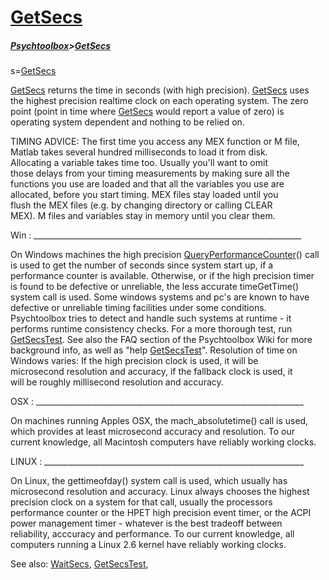 # [GetSecs](GetSecs)
##### [Psychtoolbox](Psychtoolbox)>[GetSecs](GetSecs)

  

  s=[GetSecs](GetSecs)  
    
  [GetSecs](GetSecs) returns the time in seconds (with high precision). [GetSecs](GetSecs) uses  
  the highest precision realtime clock on each operating system. The zero  
  point (point in time where [GetSecs](GetSecs) would report a value of zero) is  
  operating system dependent and nothing to be relied on.  
   
    
  TIMING ADVICE: The first time you access any MEX function or M file,  
  Matlab takes several hundred milliseconds to load it from disk.  
  Allocating a variable takes time too. Usually you'll want to omit  
  those delays from your timing measurements by making sure all the  
  functions you use are loaded and that all the variables you use are  
  allocated, before you start timing. MEX files stay loaded until you  
  flush the MEX files (e.g. by changing directory or calling CLEAR  
  MEX). M files and variables stay in memory until you clear them.  
    
  Win : \_\_\_\_\_\_\_\_\_\_\_\_\_\_\_\_\_\_\_\_\_\_\_\_\_\_\_\_\_\_\_\_\_\_\_\_\_\_\_\_\_\_\_\_\_\_\_\_\_\_\_\_\_\_\_\_\_\_\_\_\_\_\_\_\_\_\_  
   
  On Windows machines the high precision [QueryPerformanceCounter](QueryPerformanceCounter)() call   
  is used to get the number of seconds since system start up, if a   
  performance counter is available. Otherwise, or if the high precision timer  
  is found to be defective or unreliable, the less accurate timeGetTime()  
  system call is used. Some windows systems and pc's are known to have  
  defective or unreliable timing facilities under some conditions.  
  Psychtoolbox tries to detect and handle such systems at runtime - it  
  performs runtime consistency checks. For a more thorough test, run  
  [GetSecsTest](GetSecsTest). See also the FAQ section of the Psychtoolbox Wiki for more  
  background info, as well as "help [GetSecsTest](GetSecsTest)". Resolution of time on  
  Windows varies: If the high precision clock is used, it will be  
  microsecond resolution and accuracy, if the fallback clock is used, it  
  will be roughly millisecond resolution and accuracy.  
    
  OSX : \_\_\_\_\_\_\_\_\_\_\_\_\_\_\_\_\_\_\_\_\_\_\_\_\_\_\_\_\_\_\_\_\_\_\_\_\_\_\_\_\_\_\_\_\_\_\_\_\_\_\_\_\_\_\_\_\_\_\_\_\_\_\_\_\_\_\_  
   
  On machines running Apples OSX, the mach\_absolutetime() call is used,  
  which provides at least microsecond accuracy and resolution. To our  
  current knowledge, all Macintosh computers have reliably working clocks.  
   
  LINUX : \_\_\_\_\_\_\_\_\_\_\_\_\_\_\_\_\_\_\_\_\_\_\_\_\_\_\_\_\_\_\_\_\_\_\_\_\_\_\_\_\_\_\_\_\_\_\_\_\_\_\_\_\_\_\_\_\_\_\_\_\_\_\_\_\_  
   
  On Linux, the gettimeofday() system call is used, which usually has  
  microsecond resolution and accuracy. Linux always chooses the highest  
  precision clock on a system for that call, usually the processors  
  performance counter or the HPET high precision event timer, or the ACPI  
  power management timer - whatever is the best tradeoff between  
  reliability, acccuracy and performance. To our current knowledge, all  
  computers running a Linux 2.6 kernel have reliably working clocks.  
   
   
  See also: [WaitSecs](WaitSecs), [GetSecsTest](GetSecsTest),   
  


